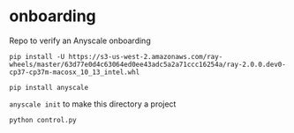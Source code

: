 # onboarding

Repo to verify an Anyscale onboarding

`pip install -U https://s3-us-west-2.amazonaws.com/ray-wheels/master/63d77e0d4c63064ed0ee43adc5a2a71ccc16254a/ray-2.0.0.dev0-cp37-cp37m-macosx_10_13_intel.whl`

`pip install anyscale`

`anyscale init` to make this directory a project

`python control.py`
